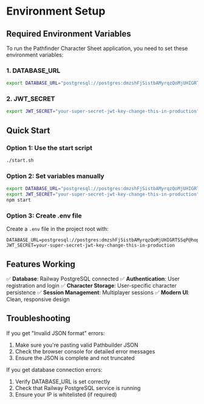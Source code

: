 # Environment Setup

## Required Environment Variables

To run the Pathfinder Character Sheet application, you need to set these environment variables:

### 1. DATABASE_URL
```bash
export DATABASE_URL="postgresql://postgres:dmzshFjSistbAMyrqzQoMjUHIGRTSSqP@hopper.proxy.rlwy.net:40344/railway"
```

### 2. JWT_SECRET
```bash
export JWT_SECRET="your-super-secret-jwt-key-change-this-in-production"
```

## Quick Start

### Option 1: Use the start script
```bash
./start.sh
```

### Option 2: Set variables manually
```bash
export DATABASE_URL="postgresql://postgres:dmzshFjSistbAMyrqzQoMjUHIGRTSSqP@hopper.proxy.rlwy.net:40344/railway"
export JWT_SECRET="your-super-secret-jwt-key-change-this-in-production"
npm start
```

### Option 3: Create .env file
Create a `.env` file in the project root with:
```
DATABASE_URL=postgresql://postgres:dmzshFjSistbAMyrqzQoMjUHIGRTSSqP@hopper.proxy.rlwy.net:40344/railway
JWT_SECRET=your-super-secret-jwt-key-change-this-in-production
```

## Features Working

✅ **Database**: Railway PostgreSQL connected
✅ **Authentication**: User registration and login
✅ **Character Storage**: User-specific character persistence
✅ **Session Management**: Multiplayer sessions
✅ **Modern UI**: Clean, responsive design

## Troubleshooting

If you get "Invalid JSON format" errors:
1. Make sure you're pasting valid Pathbuilder JSON
2. Check the browser console for detailed error messages
3. Ensure the JSON is complete and not truncated

If you get database connection errors:
1. Verify DATABASE_URL is set correctly
2. Check that Railway PostgreSQL service is running
3. Ensure your IP is whitelisted (if required)
